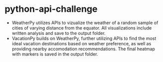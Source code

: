 # python-api-challenge

* WeatherPy utilizes APIs to vizualize the weather of a random sample of cities of varying distance from the equator. All visualizations include written analysis and save to the output folder. 
* VacationPy builds on WeatherPy, further utilizing APIs to find the most ideal vacation destinations based on weather preference, as well as providing nearby accomodation recommendations. The final heatmap with markers is saved in the output folder.

